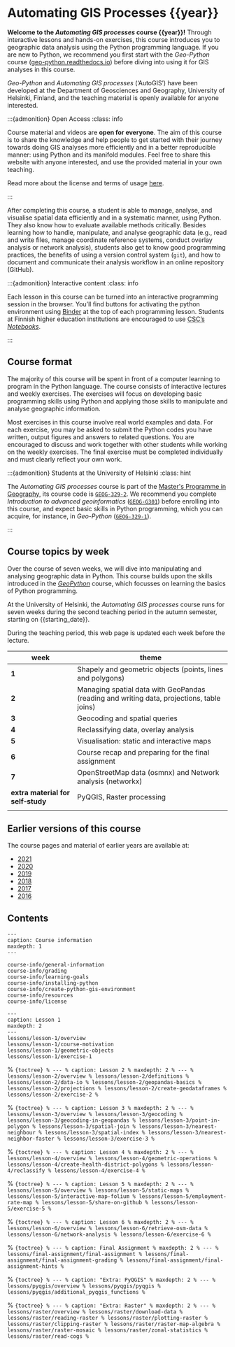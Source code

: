 # Automating GIS Processes {{year}}


**Welcome to the *Automating GIS processes* course {{year}}!** Through interactive
lessons and hands-on exercises, this course introduces you to geographic data
analysis using the Python programming language. If you are new to Python, we
recommend you first start with the *Geo-Python* course
([geo-python.readthedocs.io](https://geo-python.readthedocs.io/)) before diving
into using it for GIS analyses in this course.

*Geo-Python* and *Automating GIS processes* (‘AutoGIS’) have been developed at
the Department of Geosciences and Geography, University of Helsinki, Finland,
and the teaching material is openly available for anyone interested.


:::{admonition} Open Access
:class: info

Course material and videos are **open for everyone**. The aim of this course is
to share the knowledge and help people to get started with their journey
towards doing GIS analyses more efficiently and in a better reproducible
manner: using Python and its manifold modules. Feel free to share this website
with anyone interested, and use the provided material in your own teaching. 

Read more about the license and terms of usage 
<a href="course-info/license-terms.html">here</a>.

:::


After completing this course, a student is able to manage, analyse, and
visualise spatial data efficiently and in a systematic manner, using Python.
They also know how to evaluate available methods critically. Besides learning
how to handle, manipulate, and analyse geographic data (e.g., read and write
files, manage coordinate reference systems, conduct overlay analysis or network
analysis), students also get to know good programming practices, the benefits of
using a version control system (`git`), and how to document and communicate
their analysis workflow in an online repository (GitHub).



:::{admonition} Interactive content
:class: info

Each lesson in this course can be turned into an interactive programming session
in the browser. You’ll find buttons for activating the python environment using
<a href="https://mybinder.readthedocs.io/">Binder</a> at the top of each
programming lesson. Students at Finnish higher education institutions are
encouraged to use <a href="https://notebooks.csc.fi/">CSC’s *Notebooks*</a>.

:::


## Course format

The majority of this course will be spent in front of a computer learning to
program in the Python language. The course consists of interactive lectures and
weekly exercises. The exercises will focus on developing basic programming
skills using Python and applying those skills to manipulate and analyse
geographic information.

Most exercises in this course involve real world examples and data. For each
exercise, you may be asked to submit the Python codes you have written, output
figures and answers to related questions. You are encouraged to discuss and
work together with other students while working on the weekly exercises. The
final exercise must be completed individually and must clearly reflect your own
work.


:::{admonition} Students at the University of Helsinki
:class: hint

The *Automating GIS processes* course is part of the <a
href="https://www.helsinki.fi/en/degree-programmes/geography-masters-programme">Master's
Programme in Geography</a>, its course code is
<a href="https://studies.helsinki.fi/courses/?searchText=GEOG-329-2">`GEOG-329-2`</a>. 
We recommend you complete *Introduction to advanced geoinformatics* 
(<a href="https://studies.helsinki.fi/courses/?searchText=GEOG-G301">`GEOG-G301`</a>)
before enrolling into this course, and expect basic skills in Python programming, which you can acquire, for instance, in *Geo-Python*
(<a href="https://studies.helsinki.fi/courses/?searchText=GEOG-329-1">`GEOG-329-1`</a>).

:::


## Course topics by week

Over the course of seven weeks, we will dive into manipulating and analysing
geographic data in Python. This course builds upon the skills introduced in the
*[GeoPython](https://geo-python.readthedocs.io/)* course, which focusses on
learning the basics of Python programming. 

At the University of Helsinki, the *Automating GIS processes* course runs for
seven weeks during the second teaching period in the autumn semester, starting
on {{starting_date}}.

During the teaching period, this web page is updated each week before the lecture.

| week  | theme                                                                                     |
| ----- | ----------------------------------------------------------------------------------------- |
| **1** | Shapely and geometric objects (points, lines and polygons)                                |
| **2** | Managing spatial data with GeoPandas (reading and writing data, projections, table joins) |
| **3** | Geocoding and spatial queries                                                             |
| **4** | Reclassifying data, overlay analysis                                                      |
| **5** | Visualisation: static and interactive maps                                                |
| **6** | Course recap and preparing for the final assignment                                       |
| **7** | OpenStreetMap data (osmnx) and Network analysis (networkx)                                |
| **extra material for self‑study** | PyQGIS, Raster processing                                     |
|       |                                                                                           |


## Earlier versions of this course

The course pages and material of earlier years are available at:

- [2021](https://autogis-site.readthedocs.io/en/2021/)
- [2020](https://autogis-site.readthedocs.io/en/2020_/)
- [2019](https://autogis-site.readthedocs.io/en/2019/)
- [2018](https://autogis-site.readthedocs.io/en/2018_/)
- [2017](https://automating-gis-processes.github.io/2017/)
- [2016](https://automating-gis-processes.github.io/2016/)


## Contents

```{toctree}
---
caption: Course information
maxdepth: 1
---

course-info/general-information
course-info/grading
course-info/learning-goals
course-info/installing-python
course-info/create-python-gis-environment
course-info/resources
course-info/license
```

```{toctree}
---
caption: Lesson 1
maxdepth: 2
---
lessons/lesson-1/overview
lessons/lesson-1/course-motivation
lessons/lesson-1/geometric-objects
lessons/lesson-1/exercise-1
```

% ```{toctree}
% ---
% caption: Lesson 2
% maxdepth: 2
% ---
% lessons/lesson-2/overview
% lessons/lesson-2/definitions
% lessons/lesson-2/data-io
% lessons/lesson-2/geopandas-basics
% lessons/lesson-2/projections
% lessons/lesson-2/create-geodataframes
% lessons/lesson-2/exercise-2
% ```

% ```{toctree}
% ---
% caption: Lesson 3
% maxdepth: 2
% ---
% lessons/lesson-3/overview
% lessons/lesson-3/geocoding
% lessons/lesson-3/geocoding-in-geopandas
% lessons/lesson-3/point-in-polygon
% lessons/lesson-3/spatial-join
% lessons/lesson-3/nearest-neighbour
% lessons/lesson-3/spatial-index
% lessons/lesson-3/nearest-neighbor-faster
% lessons/lesson-3/exercise-3
% ```

% ```{toctree}
% ---
% caption: Lesson 4
% maxdepth: 2
% ---
% lessons/lesson-4/overview
% lessons/lesson-4/geometric-operations
% lessons/lesson-4/create-health-district-polygons
% lessons/lesson-4/reclassify
% lessons/lesson-4/exercise-4
% ```

% ```{toctree}
% ---
% caption: Lesson 5
% maxdepth: 2
% ---
% lessons/lesson-5/overview
% lessons/lesson-5/static-maps
% lessons/lesson-5/interactive-map-folium
% lessons/lesson-5/employment-rate-map
% lessons/lesson-5/share-on-github
% lessons/lesson-5/exercise-5
% ```

% ```{toctree}
% ---
% caption: Lesson 6
% maxdepth: 2
% ---
% lessons/lesson-6/overview
% lessons/lesson-6/retrieve-osm-data
% lessons/lesson-6/network-analysis
% lessons/lesson-6/exercise-6
% ```

% ```{toctree}
% ---
% caption: Final Assignment
% maxdepth: 2
% ---
% lessons/final-assignment/final-assignment
% lessons/final-assignment/final-assignment-grading
% lessons/final-assignment/final-assignment-hints
% ```

% ```{toctree}
% ---
% caption: "Extra: PyQGIS"
% maxdepth: 2
% ---
% lessons/pyqgis/overview
% lessons/pyqgis/pyqgis
% lessons/pyqgis/additional_pyqgis_functions
% ```

% ```{toctree}
% ---
% caption: "Extra: Raster"
% maxdepth: 2
% ---
% lessons/raster/overview
% lessons/raster/download-data
% lessons/raster/reading-raster
% lessons/raster/plotting-raster
% lessons/raster/clipping-raster
% lessons/raster/raster-map-algebra
% lessons/raster/raster-mosaic
% lessons/raster/zonal-statistics
% lessons/raster/read-cogs
% ```

